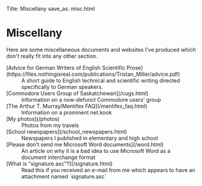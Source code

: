 Title: Miscellany
save_as: misc.html

# Miscellany

Here are some miscellaneous documents and websites I've produced which
don't really fit into any other section.

</dl>
<dt>[Advice for German Writers of English Scientific Prose](https://files.nothingisreal.com/publications/Tristan_Miller/advice.pdf)</dt>
<dd>A short guide to English technical and scientific writing directed specifically to German speakers.</dd>
<dt>[Commodore Users Group of Saskatchewan](/cugs.html)</dt>
<dd>Information on a now-defunct Commodore users' group</dd>
<dt>[The Arthur T. Murray/Mentifex FAQ](/mentifex_faq.html)</dt>
<dd>Information on a prominent net.kook</dd>
<dt>[My photos](/photos)</dt>
<dd>Photos from my travels</dd>
<dt>[School newspapers](/school_newspapers.html)</dt>
<dd>Newspapers I published in elementary and high school</dd>
<dt>[Please don't send me Microsoft Word documents](/word.html)</dt>
<dd>An article on why it is a bad idea to use Microsoft Word as a document interchange format
<dt>[What is "signature.asc"?](/signature.html)</dt>
<dd>Read this if you received an e-mail from me which appears to have an attachment named `signature.asc`</dd>
</dl>
